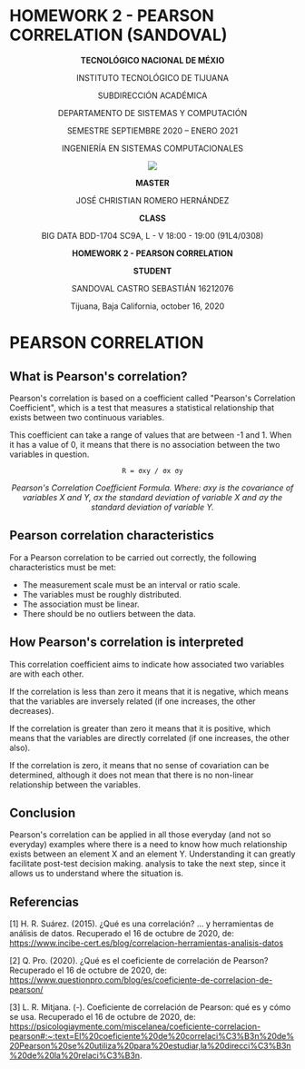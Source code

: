 # HOMEWORK 2 - PEARSON CORRELATION (SANDOVAL)

<div align="center">

**TECNOLÓGICO NACIONAL DE MÉXIO**

INSTITUTO TECNOLÓGICO DE TIJUANA

SUBDIRECCIÓN ACADÉMICA
 
DEPARTAMENTO DE SISTEMAS Y COMPUTACIÓN
 
SEMESTRE SEPTIEMBRE 2020 – ENERO 2021

INGENIERÍA EN SISTEMAS COMPUTACIONALES

 
 [![](https://upload.wikimedia.org/wikipedia/commons/2/2e/ITT.jpg)](https://upload.wikimedia.org/wikipedia/commons/2/2e/ITT.jpg)

**MASTER**

JOSÉ CHRISTIAN ROMERO HERNÁNDEZ

**CLASS**

BIG DATA
BDD-1704 SC9A, L - V 18:00 - 19:00 (91L4/0308)


**HOMEWORK 2 - PEARSON CORRELATION**


**STUDENT**

SANDOVAL CASTRO SEBASTIÁN	16212076


Tijuana, Baja California, october 16, 2020
 
</div>

# PEARSON CORRELATION

## What is Pearson's correlation?

Pearson's correlation is based on a coefficient called "Pearson's Correlation Coefficient", which is a test that measures a statistical relationship that exists between two continuous variables.

This coefficient can take a range of values ​​that are between -1 and 1. When it has a value of 0, it means that there is no association between the two variables in question.

<div align="center">

`R = σxy / σx σy`

*Pearson's Correlation Coefficient Formula.
Where: σxy is the covariance of variables X and Y, σx the standard deviation of variable X and σy the standard deviation of variable Y.*

</div>

## Pearson correlation characteristics

For a Pearson correlation to be carried out correctly, the following characteristics must be met:

- The measurement scale must be an interval or ratio scale.
- The variables must be roughly distributed.
- The association must be linear.
- There should be no outliers between the data.

## How Pearson's correlation is interpreted

This correlation coefficient aims to indicate how associated two variables are with each other.

If the correlation is less than zero it means that it is negative, which means that the variables are inversely related (if one increases, the other decreases).

If the correlation is greater than zero it means that it is positive, which means that the variables are directly correlated (if one increases, the other also).

If the correlation is zero, it means that no sense of covariation can be determined, although it does not mean that there is no non-linear relationship between the variables.

## Conclusion

Pearson's correlation can be applied in all those everyday (and not so everyday) examples where there is a need to know how much relationship exists between an element X and an element Y. Understanding it can greatly facilitate post-test decision making. analysis to take the next step, since it allows us to understand where the situation is.

## Referencias

[1] H. R. Suárez. (2015). ¿Qué es una correlación? … y herramientas de análisis de datos. Recuperado el 16 de octubre de 2020, de: 
https://www.incibe-cert.es/blog/correlacion-herramientas-analisis-datos

[2] Q. Pro. (2020). ¿Qué es el coeficiente de correlación de Pearson? Recuperado el 16 de octubre de 2020, de: 
https://www.questionpro.com/blog/es/coeficiente-de-correlacion-de-pearson/

[3] L. R. Mitjana. (-). Coeficiente de correlación de Pearson: qué es y cómo se usa. Recuperado el 16 de octubre de 2020, de:
https://psicologiaymente.com/miscelanea/coeficiente-correlacion-pearson#:~:text=El%20coeficiente%20de%20correlaci%C3%B3n%20de%20Pearson%20se%20utiliza%20para%20estudiar,la%20direcci%C3%B3n%20de%20la%20relaci%C3%B3n.